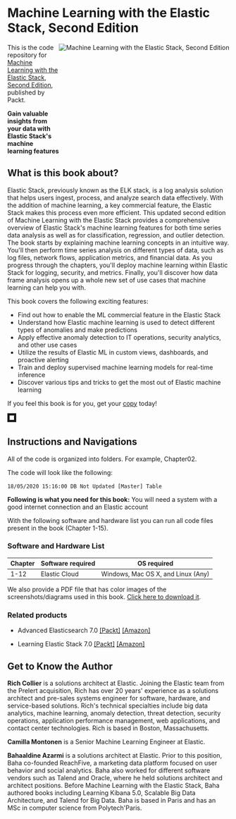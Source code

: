 # Machine Learning with the Elastic Stack, Second Edition

<a href="https://www.packtpub.com/product/machine-learning-with-the-elastic-stack-second-edition/9781801070034?utm_source=github&utm_medium=repository&utm_campaign=9781801070034"><img src="https://static.packt-cdn.com/products/9781801070034/cover/smaller" alt="Machine Learning with the Elastic Stack, Second Edition" height="256px" align="right"></a>

This is the code repository for [Machine Learning with the Elastic Stack, Second Edition](https://www.packtpub.com/product/machine-learning-with-the-elastic-stack-second-edition/9781801070034?utm_source=github&utm_medium=repository&utm_campaign=9781801070034), published by Packt.

**Gain valuable insights from your data with Elastic Stack's machine learning features**

## What is this book about?
Elastic Stack, previously known as the ELK stack, is a log analysis solution that helps users ingest, process, and analyze search data effectively. With the addition of machine learning, a key commercial feature, the Elastic Stack makes this process even more efficient. This updated second edition of Machine Learning with the Elastic Stack provides a comprehensive overview of Elastic Stack's machine learning features for both time series data analysis as well as for classification, regression, and outlier detection.
The book starts by explaining machine learning concepts in an intuitive way. You'll then perform time series analysis on different types of data, such as log files, network flows, application metrics, and financial data. As you progress through the chapters, you'll deploy machine learning within Elastic Stack for logging, security, and metrics. Finally, you'll discover how data frame analysis opens up a whole new set of use cases that machine learning can help you with.

This book covers the following exciting features: 
* Find out how to enable the ML commercial feature in the Elastic Stack
* Understand how Elastic machine learning is used to detect different types of anomalies and make predictions
* Apply effective anomaly detection to IT operations, security analytics, and other use cases
* Utilize the results of Elastic ML in custom views, dashboards, and proactive alerting
* Train and deploy supervised machine learning models for real-time inference
* Discover various tips and tricks to get the most out of Elastic machine learning

If you feel this book is for you, get your [copy](https://www.amazon.com/dp/1801070032) today!

<a href="https://www.packtpub.com/?utm_source=github&utm_medium=banner&utm_campaign=GitHubBanner"><img src="https://raw.githubusercontent.com/PacktPublishing/GitHub/master/GitHub.png" alt="https://www.packtpub.com/" border="5" /></a>

## Instructions and Navigations
All of the code is organized into folders. For example, Chapter02.

The code will look like the following:
```
18/05/2020 15:16:00 DB Not Updated [Master] Table
```

**Following is what you need for this book:**
You will need a system with a good internet connection and an Elastic account	

With the following software and hardware list you can run all code files present in the book (Chapter 1-15).

### Software and Hardware List


| Chapter  | Software required                   | OS required                        |
| -------- | ------------------------------------| -----------------------------------|
| 1-12	   | Elastic Cloud                       | Windows, Mac OS X, and Linux (Any) |


We also provide a PDF file that has color images of the screenshots/diagrams used in this book. [Click here to download it](https://static.packt-cdn.com/downloads/9781801070034_ColorImages.pdf).

### Related products <Other books you may enjoy>
* Advanced Elasticsearch 7.0 [[Packt]](https://www.packtpub.com/product/advanced-elasticsearch-7-0/9781789957754) [[Amazon]](https://www.amazon.com/dp/B07V5W9QGG)

* Learning Elastic Stack 7.0 [[Packt]](https://www.packtpub.com/product/learning-elastic-stack-7-0-second-edition/9781789954395) [[Amazon]](https://www.amazon.com/dp/1789954398)

## Get to Know the Author

**Rich Collier** 
is a solutions architect at Elastic. Joining the Elastic team from the Prelert acquisition, Rich has over 20 years' experience as a solutions architect and pre-sales systems engineer for software, hardware, and service-based solutions. Rich's technical specialties include big data analytics, machine learning, anomaly detection, threat detection, security operations, application performance management, web applications, and contact center technologies. 
Rich is based in Boston, Massachusetts.

**Camilla Montonen** 
is a Senior Machine Learning Engineer at Elastic.

**Bahaaldine Azarmi**
is a solutions architect at Elastic. Prior to this position, Baha co-founded ReachFive, a marketing data platform focused on user behavior and social analytics. 
Baha also worked for different software vendors such as Talend and Oracle, where he held solutions architect and architect positions. Before Machine Learning with the Elastic Stack, Baha authored books including Learning Kibana 5.0, Scalable Big Data Architecture, and Talend for Big Data. 
Baha is based in Paris and has an MSc in computer science from Polytech'Paris.



